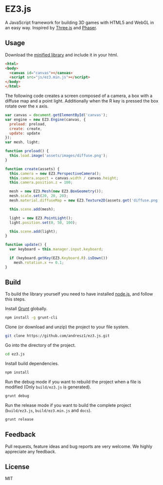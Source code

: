 # EZ3.js
A JavaScript framework for building 3D games with HTML5 and WebGL in an easy way. Inspired by [Three.js](http://threejs.org/) and [Phaser](http://phaser.io/).

## Usage
Download the [minified library](http://ccg.ciens.ucv.ve) and include it in your html.

```html
<html>
<body>
  <canvas id="canvas"></canvas>
  <script src="js/ez3.min.js"></script>
</body>
</html>
```

The following code creates a screen composed of a camera, a box with a diffuse map and a point light. Additionally when the R key is pressed the box rotate over the x axis.

```javascript
var canvas = document.getElementById('canvas');
var engine = new EZ3.Engine(canvas, {
  preload: preload,
  create: create,
  update: update
});
var mesh, light;

function preload() {
  this.load.image('assets/images/diffuse.png');
}

function create(assets) {
  this.camera = new EZ3.PerspectiveCamera();
  this.camera.aspect = canvas.width / canvas.height;
  this.camera.position.z = 100;

  mesh = new EZ3.Mesh(new EZ3.BoxGeometry());
  mesh.scale.set(20, 20, 20);
  mesh.material.diffuseMap = new EZ3.Texture2D(assets.get('diffuse.png'));

  this.scene.add(mesh);

  light = new EZ3.PointLight();
  light.position.set(0, 50, 100);

  this.scene.add(light);
}

function update() {
  var keyboard = this.manager.input.keyboard;

  if (keyboard.getKey(EZ3.Keyboard.R).isDown())
    mesh.rotation.x += 0.1;
}
```

## Build
To build the library yourself you need to have installed [node.js](https://nodejs.org/), and follow this steps.

Install [Grunt](http://gruntjs.com/) globally.

```bash
npm install -g grunt-cli
```

Clone (or download and unzip) the project to your file system.

```bash
git clone https://github.com/andresz1/ez3.js.git
```

Go into the directory of the project.

```bash
cd ez3.js
```

Install build dependencies.

```bash
npm install
```

Run the debug mode if you want to rebuild the project when a file is modified (Only `build/ez3.js` is generated).

```bash
grunt debug
```

Run the release mode if you want to build the complete project (`build/ez3.js`, `build/ez3.min.js` and `docs`).

```bash
grunt release
```

## Feedback

Pull requests, feature ideas and bug reports are very welcome. We highly appreciate any feedback.

## License

MIT
